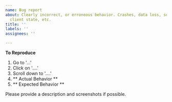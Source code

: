```yaml
---
name: Bug report
about: Clearly incorrect, or erroneous behavior. Crashes, data loss, soft locking
  client state, etc.
title: ''
labels: ''
assignees: ''

---
```


**To Reproduce**
1. Go to '...'
2. Click on '....'
3. Scroll down to '....'
4. ** Actual Behavior **
5. ** Expected Behavior **

Please provide a description and screenshots if possible.
